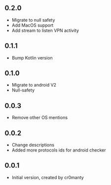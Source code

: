 ## 0.2.0
- Migrate to null safety
- Add MacOS support
- Add stream to listen VPN activity

## 0.1.1
- Bump Kotlin version

## 0.1.0
- Migrate to android V2
- Null-safety

## 0.0.3
- Remove other OS mentions

## 0.0.2
- Change descriptions
- Added more protocols ids for android checker

## 0.0.1
- Initial version, created by cr0manty
